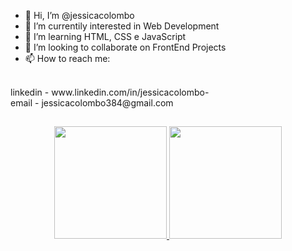 - 👋 Hi, I’m @jessicacolombo
- 👀 I’m currentily interested in Web Development
- 🌱 I’m learning HTML, CSS e JavaScript
- 💞️ I’m looking to collaborate on FrontEnd Projects
- 📫 How to reach me:
<br>
linkedin - www.linkedin.com/in/jessicacolombo-
<br>
email - jessicacolombo384@gmail.com

##

<div align="center">
  <a href="https://github.com/jessicacolombo">
  <img height="180em" src="https://github-readme-stats.vercel.app/api?username=jessicacolombo&show_icons=true&theme=merko&include_all_commits=true&count_private=true"/>
  <img height="180em" src="https://github-readme-stats.vercel.app/api/top-langs/?username=jessicacolombo&layout=compact&langs_count=7&theme=merko"/>
</div>

##


